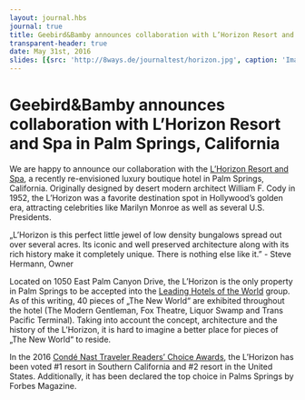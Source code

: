 ```yaml
---
layout: journal.hbs
journal: true
title: Geebird&Bamby announces collaboration with L’Horizon Resort and Spa in Palm Springs, California
transparent-header: true
date: May 31st, 2016
slides: [{src: 'http://8ways.de/journaltest/horizon.jpg', caption: 'Images ©L’Horizon Palm Springs'}]
---
```


# Geebird&Bamby announces collaboration with L’Horizon Resort and Spa in Palm Springs, California

We are happy to announce our collaboration with the [L’Horizon Resort and Spa](http://www.lhorizonpalmsprings.com), a recently re-envisioned luxury boutique hotel in Palm Springs, California. Originally designed by desert modern architect William F. Cody in 1952, the L’Horizon was a favorite destination spot in Hollywood’s golden era, attracting celebrities like Marilyn Monroe as well as several U.S. Presidents. 

„L’Horizon is this perfect little jewel of low density bungalows spread out over several acres. Its iconic and well preserved architecture along with its rich history make it completely unique. There is nothing else like it.” - Steve Hermann, Owner

Located on 1050 East Palm Canyon Drive, the L’Horizon is the only property in Palm Springs to be accepted into the [Leading Hotels of the World](http://www.lhw.com) group. As of this writing, 40 pieces of „The New World“ are exhibited throughout the hotel (The Modern Gentleman, Fox Theatre, Liquor Swamp and Trans Pacific Terminal). Taking into account the concept, architecture and the history of the L’Horizon, it is hard to imagine a better place for pieces of „The New World“ to reside.

In the 2016 [Condé Nast Traveler Readers’ Choice Awards](http://www.cntraveler.com/travel-awards/readers-choice-awards), the L’Horizon has been voted #1 resort in Southern California and #2 resort in the United States. Additionally, it has been declared the top choice in Palms Springs by Forbes Magazine.